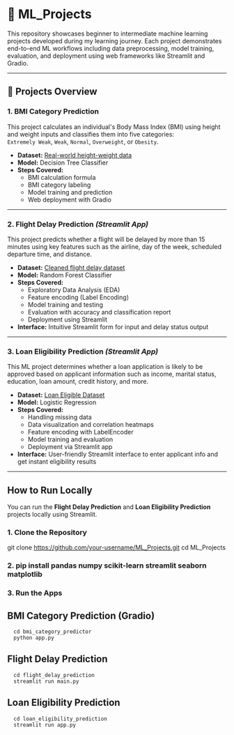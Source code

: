 # 🧠 ML_Projects

This repository showcases beginner to intermediate machine learning projects developed during my learning journey. Each project demonstrates end-to-end ML workflows including data preprocessing, model training, evaluation, and deployment using web frameworks like Streamlit and Gradio.

---

## 📌 Projects Overview

### 1. **BMI Category Prediction**  
This project calculates an individual's Body Mass Index (BMI) using height and weight inputs and classifies them into five categories:  
`Extremely Weak`, `Weak`, `Normal`, `Overweight`, or `Obesity`.

- **Dataset:** [Real-world height-weight data ](https://www.kaggle.com/datasets/yersever/500-person-gender-height-weight-bodymassindex) 
- **Model:** Decision Tree Classifier  
- **Steps Covered:**  
  - BMI calculation formula  
  - BMI category labeling  
  - Model training and prediction  
  - Web deployment with Gradio   

---

### 2. **Flight Delay Prediction** *(Streamlit App)*  
This project predicts whether a flight will be delayed by more than 15 minutes using key features such as the airline, day of the week, scheduled departure time, and distance.

- **Dataset:** [Cleaned flight delay dataset](https://www.kaggle.com/datasets/giovamata/airlinedelaycauses) 
- **Model:** Random Forest Classifier  
- **Steps Covered:**  
  - Exploratory Data Analysis (EDA)  
  - Feature encoding (Label Encoding)  
  - Model training and testing  
  - Evaluation with accuracy and classification report  
  - Deployment using Streamlit   
- **Interface:** Intuitive Streamlit form for input and delay status output

---

### 3. **Loan Eligibility Prediction** *(Streamlit App)*  
This ML project determines whether a loan application is likely to be approved based on applicant information such as income, marital status, education, loan amount, credit history, and more.

- **Dataset:** [Loan Eligible Dataset](https://www.kaggle.com/datasets/vikasukani/loan-eligible-dataset)  
- **Model:** Logistic Regression  
- **Steps Covered:**  
  - Handling missing data  
  - Data visualization and correlation heatmaps  
  - Feature encoding with LabelEncoder  
  - Model training and evaluation  
  - Deployment via Streamlit app  
- **Interface:** User-friendly Streamlit interface to enter applicant info and get instant eligibility results

---

## How to Run Locally
You can run the **Flight Delay Prediction** and **Loan Eligibility Prediction** projects locally using Streamlit.

### 1. Clone the Repository
git clone https://github.com/your-username/ML_Projects.git
cd ML_Projects

### 2. pip install pandas numpy scikit-learn streamlit seaborn matplotlib

### 3. Run the Apps

  ## BMI Category Prediction (Gradio)
      cd bmi_category_predictor
      python app.py

  ## Flight Delay Prediction
      cd flight_delay_prediction
      streamlit run main.py
      
  ## Loan Eligibility Prediction
      cd loan_eligibility_prediction
      streamlit run app.py
